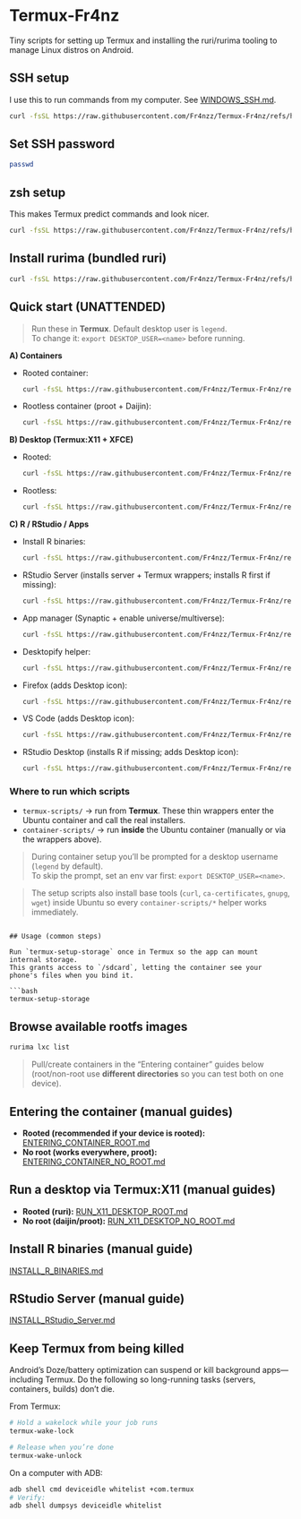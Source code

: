 # Termux-Fr4nz

Tiny scripts for setting up Termux and installing the ruri/rurima tooling to manage Linux distros on Android.

## SSH setup
I use this to run commands from my computer. See [WINDOWS_SSH.md](./Instructions/WINDOWS_SSH.md).

```bash
curl -fsSL https://raw.githubusercontent.com/Fr4nzz/Termux-Fr4nz/refs/heads/main/termux-scripts/setup_ssh.sh | bash
```

## Set SSH password

```bash
passwd
```

## zsh setup

This makes Termux predict commands and look nicer.

```bash
curl -fsSL https://raw.githubusercontent.com/Fr4nzz/Termux-Fr4nz/refs/heads/main/termux-scripts/install_zsh.sh | bash
```

## Install rurima (bundled ruri)

```bash
curl -fsSL https://raw.githubusercontent.com/Fr4nzz/Termux-Fr4nz/refs/heads/main/termux-scripts/install_rurima.sh | bash
```

## Quick start (UNATTENDED)

> Run these in **Termux**. Default desktop user is `legend`.  
> To change it: `export DESKTOP_USER=<name>` before running.

**A) Containers**
- Rooted container:  
  ```bash
  curl -fsSL https://raw.githubusercontent.com/Fr4nzz/Termux-Fr4nz/refs/heads/main/termux-scripts/setup_rooted_container_unattended.sh | bash
  ```
- Rootless container (proot + Daijin):  
  ```bash
  curl -fsSL https://raw.githubusercontent.com/Fr4nzz/Termux-Fr4nz/refs/heads/main/termux-scripts/setup_rootless_container_unattended.sh | bash
  ```

**B) Desktop (Termux:X11 + XFCE)**
- Rooted:  
  ```bash
  curl -fsSL https://raw.githubusercontent.com/Fr4nzz/Termux-Fr4nz/refs/heads/main/termux-scripts/install_x11_desktop_root_unattended.sh | bash
  ```
- Rootless:  
  ```bash
  curl -fsSL https://raw.githubusercontent.com/Fr4nzz/Termux-Fr4nz/refs/heads/main/termux-scripts/install_x11_desktop_rootless_unattended.sh | bash
  ```

**C) R / RStudio / Apps**
- Install R binaries:  
  ```bash
  curl -fsSL https://raw.githubusercontent.com/Fr4nzz/Termux-Fr4nz/refs/heads/main/termux-scripts/install_r_binaries_unattended.sh | bash
  ```
- RStudio Server (installs server + Termux wrappers; installs R first if missing):  
  ```bash
  curl -fsSL https://raw.githubusercontent.com/Fr4nzz/Termux-Fr4nz/refs/heads/main/termux-scripts/install_rstudio_server_unattended.sh | bash
  ```
- App manager (Synaptic + enable universe/multiverse):  
  ```bash
  curl -fsSL https://raw.githubusercontent.com/Fr4nzz/Termux-Fr4nz/refs/heads/main/termux-scripts/install_app_manager_unattended.sh | bash
  ```
- Desktopify helper:  
  ```bash
  curl -fsSL https://raw.githubusercontent.com/Fr4nzz/Termux-Fr4nz/refs/heads/main/termux-scripts/install_desktopify_unattended.sh | bash
  ```
- Firefox (adds Desktop icon):  
  ```bash
  curl -fsSL https://raw.githubusercontent.com/Fr4nzz/Termux-Fr4nz/refs/heads/main/termux-scripts/install_firefox_unattended.sh | bash
  ```
- VS Code (adds Desktop icon):  
  ```bash
  curl -fsSL https://raw.githubusercontent.com/Fr4nzz/Termux-Fr4nz/refs/heads/main/termux-scripts/install_vscode_unattended.sh | bash
  ```
- RStudio Desktop (installs R if missing; adds Desktop icon):  
  ```bash
  curl -fsSL https://raw.githubusercontent.com/Fr4nzz/Termux-Fr4nz/refs/heads/main/termux-scripts/install_rstudio_desktop_unattended.sh | bash
  ```

### Where to run which scripts

- `termux-scripts/` → run from **Termux**. These thin wrappers enter the Ubuntu container and call the real installers.
- `container-scripts/` → run **inside** the Ubuntu container (manually or via the wrappers above).

> During container setup you’ll be prompted for a desktop username (`legend` by default).  
> To skip the prompt, set an env var first: `export DESKTOP_USER=<name>`.

> The setup scripts also install base tools (`curl`, `ca-certificates`, `gnupg`, `wget`) inside Ubuntu so every `container-scripts/*` helper works immediately.
```

## Usage (common steps)

Run `termux-setup-storage` once in Termux so the app can mount internal storage.  
This grants access to `/sdcard`, letting the container see your phone's files when you bind it.

```bash
termux-setup-storage
```

## Browse available rootfs images

```bash
rurima lxc list
```

> Pull/create containers in the “Entering container” guides below (root/non-root use **different directories** so you can test both on one device).

## Entering the container (manual guides)
* **Rooted (recommended if your device is rooted):** [ENTERING_CONTAINER_ROOT.md](./Instructions/ENTERING_CONTAINER_ROOT.md)
* **No root (works everywhere, proot):** [ENTERING_CONTAINER_NO_ROOT.md](./Instructions/ENTERING_CONTAINER_NO_ROOT.md)

## Run a desktop via Termux:X11 (manual guides)
* **Rooted (ruri):** [RUN_X11_DESKTOP_ROOT.md](./Instructions/RUN_X11_DESKTOP_ROOT.md)
* **No root (daijin/proot):** [RUN_X11_DESKTOP_NO_ROOT.md](./Instructions/RUN_X11_DESKTOP_NO_ROOT.md)

## Install R binaries (manual guide)
[INSTALL_R_BINARIES.md](./Instructions/INSTALL_R_BINARIES.md)

## RStudio Server (manual guide)
[INSTALL_RStudio_Server.md](./Instructions/INSTALL_RStudio_Server.md)

## Keep Termux from being killed

Android’s Doze/battery optimization can suspend or kill background apps—including Termux. Do the following so long-running tasks (servers, containers, builds) don’t die.

From Termux:

```bash
# Hold a wakelock while your job runs
termux-wake-lock

# Release when you’re done
termux-wake-unlock
```

On a computer with ADB:

```bash
adb shell cmd deviceidle whitelist +com.termux
# Verify:
adb shell dumpsys deviceidle whitelist
```
